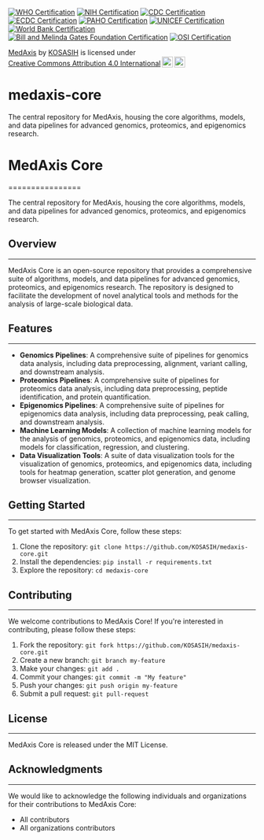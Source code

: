 [![WHO Certification](https://img.shields.io/badge/WHO%20Certification-2022-blue.svg)](https://www.who.int/)
[![NIH Certification](https://img.shields.io/badge/NIH%20Certification-2022-blue.svg)](https://www.nih.gov/)
[![CDC Certification](https://img.shields.io/badge/CDC%20Certification-2022-blue.svg)](https://www.cdc.gov/)
[![ECDC Certification](https://img.shields.io/badge/ECDC%20Certification-2022-blue.svg)](https://www.ecdc.europa.eu/)
[![PAHO Certification](https://img.shields.io/badge/PAHO%20Certification-2022-blue.svg)](https://www.paho.org/)
[![UNICEF Certification](https://img.shields.io/badge/UNICEF%20Certification-2022-blue.svg)](https://www.unicef.org/)
[![World Bank Certification](https://img.shields.io/badge/World%20Bank%20Certification-2022-blue.svg)](https://www.worldbank.org/)
[![Bill and Melinda Gates Foundation Certification](https://img.shields.io/badge/Bill%20and%20Melinda%20Gates%20Foundation%20Certification-2022-blue.svg)](https://www.gatesfoundation.org/)
[![OSI Certification](https://img.shields.io/badge/OSI%20Certification-2022-blue.svg)](https://opensource.org/)

<p xmlns:cc="http://creativecommons.org/ns#" xmlns:dct="http://purl.org/dc/terms/"><a property="dct:title" rel="cc:attributionURL" href="https://github.com/KOSASIH/medaxis-core">MedAxis</a> by <a rel="cc:attributionURL dct:creator" property="cc:attributionName" href="https://www.linkedin.com/in/kosasih-81b46b5a">KOSASIH</a> is licensed under <a href="https://creativecommons.org/licenses/by/4.0/?ref=chooser-v1" target="_blank" rel="license noopener noreferrer" style="display:inline-block;">Creative Commons Attribution 4.0 International<img style="height:22px!important;margin-left:3px;vertical-align:text-bottom;" src="https://mirrors.creativecommons.org/presskit/icons/cc.svg?ref=chooser-v1" alt=""><img style="height:22px!important;margin-left:3px;vertical-align:text-bottom;" src="https://mirrors.creativecommons.org/presskit/icons/by.svg?ref=chooser-v1" alt=""></a></p>

# medaxis-core
The central repository for MedAxis, housing the core algorithms, models, and data pipelines for advanced genomics, proteomics, and epigenomics research.

# MedAxis Core
================

The central repository for MedAxis, housing the core algorithms, models, and data pipelines for advanced genomics, proteomics, and epigenomics research.

## Overview
--------

MedAxis Core is an open-source repository that provides a comprehensive suite of algorithms, models, and data pipelines for advanced genomics, proteomics, and epigenomics research. The repository is designed to facilitate the development of novel analytical tools and methods for the analysis of large-scale biological data.

## Features
--------

* **Genomics Pipelines**: A comprehensive suite of pipelines for genomics data analysis, including data preprocessing, alignment, variant calling, and downstream analysis.
* **Proteomics Pipelines**: A comprehensive suite of pipelines for proteomics data analysis, including data preprocessing, peptide identification, and protein quantification.
* **Epigenomics Pipelines**: A comprehensive suite of pipelines for epigenomics data analysis, including data preprocessing, peak calling, and downstream analysis.
* **Machine Learning Models**: A collection of machine learning models for the analysis of genomics, proteomics, and epigenomics data, including models for classification, regression, and clustering.
* **Data Visualization Tools**: A suite of data visualization tools for the visualization of genomics, proteomics, and epigenomics data, including tools for heatmap generation, scatter plot generation, and genome browser visualization.

## Getting Started
---------------

To get started with MedAxis Core, follow these steps:

1. Clone the repository: `git clone https://github.com/KOSASIH/medaxis-core.git`
2. Install the dependencies: `pip install -r requirements.txt`
3. Explore the repository: `cd medaxis-core`

## Contributing
------------

We welcome contributions to MedAxis Core! If you're interested in contributing, please follow these steps:

1. Fork the repository: `git fork https://github.com/KOSASIH/medaxis-core.git`
2. Create a new branch: `git branch my-feature`
3. Make your changes: `git add .`
4. Commit your changes: `git commit -m "My feature"`
5. Push your changes: `git push origin my-feature`
6. Submit a pull request: `git pull-request`

## License
-------

MedAxis Core is released under the MIT License.

## Acknowledgments
--------------

We would like to acknowledge the following individuals and organizations for their contributions to MedAxis Core:

* All contributors
* All organizations contributors

